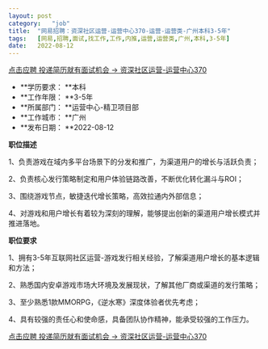 ```yaml
---
layout:	post
category:	"job"
title:	"网易招聘：资深社区运营-运营中心370-运营-运营类-广州本科3-5年"
tags:	[网易,招聘,面试,找工作,工作,内推,运营,运营类,广州,本科,3-5年]
date:	2022-08-12
---
```


[点击应聘 投递简历就有面试机会 ->  资深社区运营-运营中心370](http://mobile.bole.netease.com/bole/boleDetail?id=42310&employeeId=346f03c3cda5f04c&key=all)



- **学历要求： **本科
- **工作年限： **3-5年
- **所属部门： **运营中心-精卫项目部
- **工作城市： **广州
- **发布日期： **2022-08-12



**职位描述**

1、负责游戏在域内多平台场景下的分发和推广，为渠道用户的增长与活跃负责；

2、负责核心发行策略制定和用户体验链路改善，不断优化转化漏斗与ROI；

3、围绕游戏节点，敏捷迭代增长策略，高效拉通内外部信息；

4、对游戏和用户增长有着较为深刻的理解，能够提出创新的渠道用户增长模式并推进落地。



**职位要求**

1、拥有3-5年互联网社区运营-游戏发行相关经验，了解渠道用户增长的基本逻辑和方法；

2、熟悉国内安卓游戏市场大环境及发展现状，了解其他厂商或渠道的发行策略；

3、至少熟悉1款MMORPG，《逆水寒》深度体验者优先考虑；

4、具有较强的责任心和使命感，具备团队协作精神，能承受较强的工作压力。



[点击应聘 投递简历就有面试机会 ->  资深社区运营-运营中心370](http://mobile.bole.netease.com/bole/boleDetail?id=42310&employeeId=346f03c3cda5f04c&key=all)